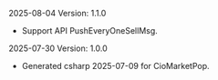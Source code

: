 2025-08-04 Version: 1.1.0
- Support API PushEveryOneSellMsg.


2025-07-30 Version: 1.0.0
- Generated csharp 2025-07-09 for CioMarketPop.

